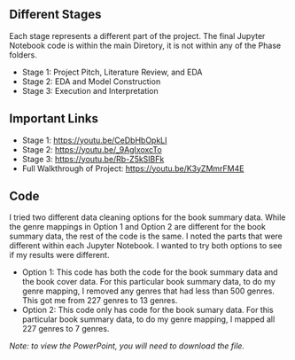 ## Different Stages
Each stage represents a different part of the project. The final Jupyter Notebook code is within the main Diretory, it is not within any of the Phase folders.
* Stage 1: Project Pitch, Literature Review, and EDA
* Stage 2: EDA and Model Construction
* Stage 3: Execution and Interpretation

## Important Links
* Stage 1: https://youtu.be/CeDbHbOpkLI
* Stage 2: https://youtu.be/_9AgIxoxcTo
* Stage 3: https://youtu.be/Rb-Z5kSlBFk
* Full Walkthrough of Project: https://youtu.be/K3yZMmrFM4E 


## Code
I tried two different data cleaning options for the book summary data. While the genre mappings in Option 1 and Option 2 are different for the book summary data, the rest of the code is the same. I noted the parts that were different within each Jupyter Notebook. I wanted to try both options to see if my results were different.
* Option 1: This code has both the code for the book summary data and the book cover data. For this particular book summary data, to do my genre mapping, I removed any genres that had less than 500 genres. This got me from 227 genres to 13 genres.
* Option 2: This code only has code for the book sumary data. For this particular book summary data, to do my genre mapping, I mapped all 227 genres to 7 genres. 


*Note: to view the PowerPoint, you will need to download the file.*
